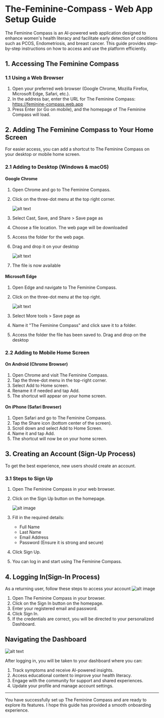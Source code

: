# The-Feminine-Compass - Web App Setup Guide

The Feminine Compass is an AI-powered web application designed to enhance women's health literacy and facilitate early detection of conditions such as PCOS, Endometriosis, and breast cancer. This guide provides step-by-step instructions on how to access and use the platform efficiently.

## 1. Accessing The Feminine Compass
### 1.1 Using a Web Browser
1. Open your preferred web browser (Google Chrome, Mozilla Firefox, Microsoft Edge, Safari, etc.).
2. In the address bar, enter the URL for The Feminine Compass:  https://feminine-compass.web.app    
3. Press Enter (or Go on mobile), and the homepage of The Feminine Compass will load.
   
## 2. Adding The Feminine Compass to Your Home Screen
For easier access, you can add a shortcut to The Feminine Compass on your desktop or mobile home screen.
### 2.1 Adding to Desktop (Windows & macOS)
#### Google Chrome
1. Open Chrome and go to The Feminine Compass.
2. Click on the three-dot menu at the top right corner.
   
   ![alt text](/src/assets/images/guide-1.png)
   
3. Select Cast, Save, and Share > Save page as
4. Choose a file location. The web page will be downloaded
5. Access the folder for the web page.
6. Drag and drop it on your desktop
   
   ![alt text](/src/assets/images/Guide-2.png)

7. The file is now available
   
#### Microsoft Edge
1. Open Edge and navigate to The Feminine Compass.
2. Click on the three-dot menu at the top right.
   
   ![alt text](/src/assets/images/Guide-3.png)

3. Select More tools > Save page as
4. Name it "The Feminine Compass" and click save it to a folder.
5. Access the folder the file has been saved to. Drag and drop on the desktop

### 2.2 Adding to Mobile Home Screen
#### On Android (Chrome Browser)
1. Open Chrome and visit The Feminine Compass.
2. Tap the three-dot menu in the top-right corner.
3. Select Add to Home screen.
4. Rename it if needed and tap Add.
5. The shortcut will appear on your home screen.

#### On iPhone (Safari Browser)
1. Open Safari and go to The Feminine Compass.
2. Tap the Share icon (bottom center of the screen).
3. Scroll down and select Add to Home Screen.
4. Name it and tap Add.
5. The shortcut will now be on your home screen.

## 3. Creating an Account (Sign-Up Process)
To get the best experience, new users should create an account.
### 3.1 Steps to Sign Up
1. Open The Feminine Compass in your web browser.
2. Click on the Sign Up button on the homepage.
   
    ![alt image](/src/assets/images/Guide-4.png)

3. Fill in the required details:
    - Full Name
    - Last Name
    - Email Address
    - Password (Ensure it is strong and secure)
4. Click Sign Up.
5. You can log in and start using The Feminine Compass.

## 4. Logging In(Sign-In Process)
As a returning user, follow these steps to access your account
    ![alt image](/src/assets/images/Guide-5.png)

1. Open The Feminine Compass in your browser.
2. Click on the Sign In button on the homepage.
3. Enter your registered email and password.
4. Click Sign In.
5. If the credentials are correct, you will be directed to your personalized Dashboard.

## Navigating the Dashboard

![alt text](/src/assets/images/Guide-6.png)

After logging in, you will be taken to your dashboard where you can:

1. Track symptoms and receive AI-powered insights.
2. Access educational content to improve your health literacy.
3. Engage with the community for support and shared experiences.
4. Update your profile and manage account settings.

---
You have successfully set up The Feminine Compass and are ready to explore its features. I hope this guide has provided a smooth onboarding experience.
